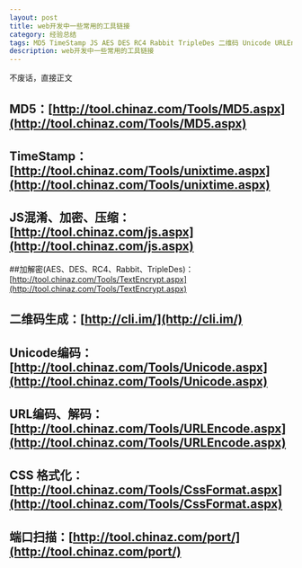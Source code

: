 ```yaml
---
layout: post
title: web开发中一些常用的工具链接
category: 经验总结
tags: MD5 TimeStamp JS AES DES RC4 Rabbit TripleDes 二维码 Unicode URLEncode 
description: web开发中一些常用的工具链接
---
```


不废话，直接正文

## MD5：[http://tool.chinaz.com/Tools/MD5.aspx](http://tool.chinaz.com/Tools/MD5.aspx)

## TimeStamp：[http://tool.chinaz.com/Tools/unixtime.aspx](http://tool.chinaz.com/Tools/unixtime.aspx)

## JS混淆、加密、压缩：[http://tool.chinaz.com/js.aspx](http://tool.chinaz.com/js.aspx)

##加解密(AES、DES、RC4、Rabbit、TripleDes)：[http://tool.chinaz.com/Tools/TextEncrypt.aspx](http://tool.chinaz.com/Tools/TextEncrypt.aspx)

## 二维码生成：[http://cli.im/](http://cli.im/)

## Unicode编码：[http://tool.chinaz.com/Tools/Unicode.aspx](http://tool.chinaz.com/Tools/Unicode.aspx)

## URL编码、解码：[http://tool.chinaz.com/Tools/URLEncode.aspx](http://tool.chinaz.com/Tools/URLEncode.aspx)

## CSS 格式化：[http://tool.chinaz.com/Tools/CssFormat.aspx](http://tool.chinaz.com/Tools/CssFormat.aspx)

## 端口扫描：[http://tool.chinaz.com/port/](http://tool.chinaz.com/port/)